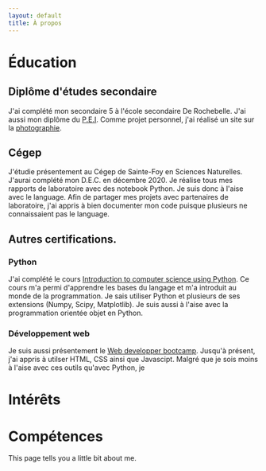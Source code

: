 ```yaml
---
layout: default 
title: À propos
---
```

# Éducation

## Diplôme d'études secondaire
J'ai complété mon secondaire 5 à l'école secondaire De Rochebelle. J'ai aussi mon diplôme du [P.E.I](https://www.ibo.org/fr/programmes/middle-years-programme/). Comme projet personnel, j'ai réalisé un site sur la [photographie](https://etienneparent4.wixsite.com/artphotographie). 

## Cégep
J'étudie présentement au Cégep de Sainte-Foy en Sciences Naturelles. J'aurai complété mon D.E.C. en décembre 2020. Je réalise tous mes rapports de laboratoire avec des notebook Python. Je suis donc à l'aise avec le language. Afin de partager mes projets avec partenaires de laboratoire, j'ai appris à bien documenter mon code puisque plusieurs ne connaissaient pas le language.

## Autres certifications.
### Python
J'ai complété le cours [Introduction to computer science using Python](https://www.edx.org/course/introduction-to-computer-science-and-programming-7). Ce cours m'a permi d'apprendre les bases du langage et m'a introduit au monde de la programmation. Je sais utiliser Python et plusieurs de ses extensions (Numpy, Scipy, Matplotlib). Je suis aussi à l'aise avec la programmation orientée objet en Python.
### Développement web
Je suis aussi présentement le [Web developper bootcamp](https://www.udemy.com/course/the-web-developer-bootcamp/). Jusqu'à présent, j'ai appris à utilser HTML, CSS ainsi que Javascipt. Malgré que je sois moins à l'aise avec ces outils qu'avec Python, je 

# Intérêts

# Compétences

This page tells you a little bit about me.
